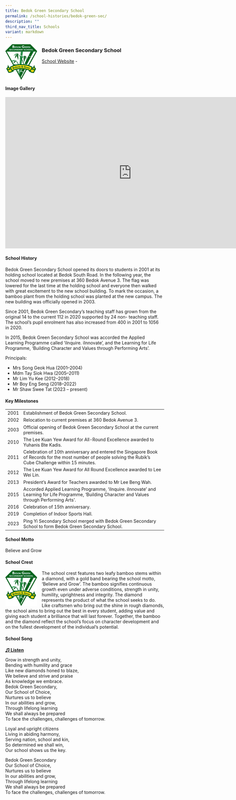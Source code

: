 ```yaml
---
title: Bedok Green Secondary School
permalink: /school-histories/bedok-green-sec/
description: ""
third_nav_title: Schools
variant: markdown
---
```

<img align="left" style="width:20%;margin-right:15px;" src="/images/bedokgreensec1.jpg">

### **Bedok Green Secondary School**
[School Website](http://www.bedokgreensec.moe.edu.sg/) - 

<br clear="left">

#### **Image Gallery**
<iframe src="https://docs.google.com/presentation/d/e/2PACX-1vSIakW8RD8EnZGZb38DoICENj2HkSIfSZdar3Fq3CnnQfcqV3Ex5kf41rTaETOKbo8lgb5ju3O20fow/embed?start=false&amp;loop=true&amp;delayms=5000" frameborder="0" width="800" height="479" allowfullscreen="true"></iframe>



#### **School History**
Bedok Green Secondary School opened its doors to students in 2001 at its holding school located at Bedok South Road. In the following year, the school moved to new premises at 360 Bedok Avenue 3. The flag was lowered for the last time at the holding school and everyone then walked with great excitement to the new school building. To mark the occasion, a bamboo plant from the holding school was planted at the new campus. The new building was officially opened in 2003.

Since 2001, Bedok Green Secondary’s teaching staff has grown from the original 14 to the current&nbsp;112 in 2020&nbsp;supported by&nbsp;24&nbsp;non- teaching staff. The school’s pupil enrolment has also increased from 400 in 2001 to 1056 in&nbsp;2020.

In 2015, Bedok Green Secondary School was accorded the Applied Learning Programme called ‘ilnquire. iInnovate’, and the Learning for Life Programme, ‘Building Character and Values through Performing Arts’.

Principals:<br>
* Mrs Song Geok Hua (2001–2004)<br>
* Mdm Tay Siok Hwa (2005–2011)<br>
* Mr Lim Yu Kee (2012–2018)<br>
* Mr Boy Eng Seng (2018–2022)<br>
* Mr Shaw Swee Tat (2023 – present)
#### **Key Milestones**

|  |  |
|:---:|---|
| 2001 | Establishment of Bedok Green Secondary School. |
| 2002 | Relocation to current premises at 360 Bedok Avenue 3. |
| 2003 | Official opening of Bedok Green Secondary School at the current premises. |
| 2010 | The Lee Kuan Yew Award for All-Round Excellence awarded to Yuhanis Bte Kadis. |
| 2011 | Celebration of 10th anniversary and entered the Singapore Book of Records for the most number of people solving the Rubik’s Cube Challenge within 15 minutes. |
| 2012 | The Lee Kuan Yew Award for All Round Excellence awarded to Lee Wei Lin. |
| 2013 | President’s Award for Teachers awarded to Mr Lee Beng Wah. |
| 2015 | Accorded Applied Learning Programme, ‘iInquire. iInnovate’ and Learning for Life Programme, ‘Building Character and Values through Performing Arts’. |
| 2016 | Celebration of 15th anniversary. |
| 2019 | Completion of Indoor Sports Hall. |
| 2023 | Ping Yi Secondary School merged with Bedok Green Secondary School to form Bedok Green Secondary School.

#### **School Motto**
Believe and Grow

#### **School Crest**
<img align="left" style="width:20%;margin-right:15px;" src="/images/bedokgreensec1.jpg">

The school crest features two leafy bamboo stems within a diamond, with a gold band bearing the school motto, ‘Believe and Grow’. The bamboo&nbsp;signifies continuous growth even under adverse conditions, strength in unity, humility, uprightness and integrity. The diamond represents the product of what the school seeks to do. Like craftsmen who bring out the shine in rough diamonds, the school aims to bring out the best in every student, adding value and giving each student a brilliance that will last forever. Together, the bamboo and the diamond reflect the school’s focus on character development and on the fullest development of the individual’s potential.

#### **School Song**
<a target="\_blank" href="https://drive.google.com/file/d/1SKkWI-opv1irAji-2oNJ4Uc-3xZ-YIfB/view?usp=share_link">**♫ Listen**</a>

Grow in strength and unity,<br>
Bending with humility and grace<br>
Like new diamonds honed to blaze,<br>
We believe and strive and praise<br>
As knowledge we embrace.
&nbsp;  
Bedok Green Secondary,<br>
Our School of Choice,<br>
Nurtures us to believe<br>
In our abilities and grow,<br>
Through lifelong learning<br>
We shall always be prepared<br>
To face the challenges, challenges of tomorrow.

Loyal and upright citizens<br>
Living in abiding harmony,<br>
Serving nation, school and kin,<br>
So determined we shall win,<br>
Our school shows us the key.

Bedok Green Secondary<br>
Our School of Choice,<br>
Nurtures us to believe<br>
In our abilities and grow,<br>
Through lifelong learning<br>
We shall always be prepared<br>
To face the challenges, challenges of tomorrow.